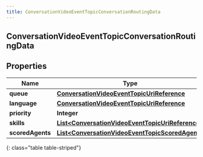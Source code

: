 ```yaml
---
title: ConversationVideoEventTopicConversationRoutingData
---
```

## ConversationVideoEventTopicConversationRoutingData


## Properties

| Name | Type | Description | Notes |
| ------------ | ------------- | ------------- | ------------- |
| **queue** | [**ConversationVideoEventTopicUriReference**](ConversationVideoEventTopicUriReference.html) |  |  [optional] |
| **language** | [**ConversationVideoEventTopicUriReference**](ConversationVideoEventTopicUriReference.html) |  |  [optional] |
| **priority** | **Integer** |  |  [optional] |
| **skills** | [**List&lt;ConversationVideoEventTopicUriReference&gt;**](ConversationVideoEventTopicUriReference.html) |  |  [optional] |
| **scoredAgents** | [**List&lt;ConversationVideoEventTopicScoredAgent&gt;**](ConversationVideoEventTopicScoredAgent.html) |  |  [optional] |
{: class="table table-striped"}



